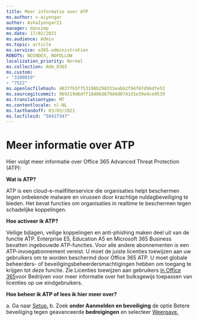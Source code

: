 ```yaml
---
title: Meer informatie over ATP
ms.author: v-aiyengar
author: AshaIyengar21
manager: dansimp
ms.date: 17/02/2021
ms.audience: Admin
ms.topic: article
ms.service: o365-administration
ROBOTS: NOINDEX, NOFOLLOW
localization_priority: Normal
ms.collection: Adm_O365
ms.custom:
- "3100019"
- "7522"
ms.openlocfilehash: 4837fb5ff53198b290333eabb2f94f6fd96dfe53
ms.sourcegitcommit: 969219d6dff18d86d679d4d8741d1e39e4ce9539
ms.translationtype: MT
ms.contentlocale: nl-NL
ms.lasthandoff: 03/03/2021
ms.locfileid: "50427347"
---
```

# <a name="learn-about-atp"></a>Meer informatie over ATP

Hier volgt meer informatie over Office 365 Advanced Threat Protection (ATP):

**Wat is ATP?**

ATP is een cloud-e-mailfilterservice die organisaties helpt beschermen tegen onbekende malware en virussen door krachtige nuldagbeveiliging te bieden. Het bevat functies om organisaties in realtime te beschermen tegen schadelijke koppelingen.

**Hoe activeer ik ATP?**

Veilige bijlagen, veilige koppelingen en anti-phishing maken deel uit van de functie ATP. Enterprise E5, Education A5 en Microsoft 365 Business bevatten ingebouwde ATP-functies. Voor alle andere abonnementen is een ATP-invoegabonnement vereist. U moet de juiste licenties toewijzen aan uw gebruikers om te worden beschermd door Office 365 ATP. U moet globale beheerders- of beveiligingsbeheerdersmachtigingen hebben om toegang te krijgen tot deze functie. Zie Licenties toewijzen aan gebruikers [in Office 365](https://go.microsoft.com/fwlink/?linkid=2093435)voor Bedrijven voor meer informatie over het bulksgewijs toepassen van licenties op uw eindgebruikers.

**Hoe beheer ik ATP of lees ik hier meer over?**

a. Ga naar [Setup.](https://go.microsoft.com/fwlink/p/?linkid=2075721)
b. Zoek **onder Aanmelden en beveiliging** de optie Betere beveiliging tegen geavanceerde **bedreigingen** en selecteer [Weergave.](https://go.microsoft.com/fwlink/?linkid=2109302)
